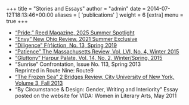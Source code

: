 +++
title = "Stories and Essays"
author = "admin"
date = 2014-07-12T18:13:46+00:00
aliases = [ 'publications' ]
weight = 6
[extra]
  menu = true
+++

* [“Pride,” Reed Magazine, 2025 Summer Spotlight](https://www.reedmag.org/nonfiction-pride)
* [“Envy” New Ohio Review, 2021 Summer Exclusive](https://newohioreview.org/2014/09/30/envy/#more-849)
* [“Diligence” F(r)iction, No. 13, Spring 2019](https://frictionlit.org/diligence/)
* [“Patience” The Massachusetts Review, Vol. LVI, No. 4, Winter 2015](/files/Patience.pdf)
* [“Gluttony” Harpur Palate, Vol. 14, No. 2, Winter/Spring, 2015](/files/Gluttony.pdf)
* “Sunrise” Confrontation, Issue No. 113, Spring 2013 <br>Reprinted in Route Nine: Route9
* [“The Frozen Sea” 2 Bridges Review, City University of New York, Volume 3, Fall 2013](http://issuu.com/2bridgesreview/docs/2bridgesreview2013/112?e=0/8209720)
* “By Circumstance & Design: Gender, Writing and Interiority” Essay posted on the website for VIDA: Women in Literary Arts, May 2011
